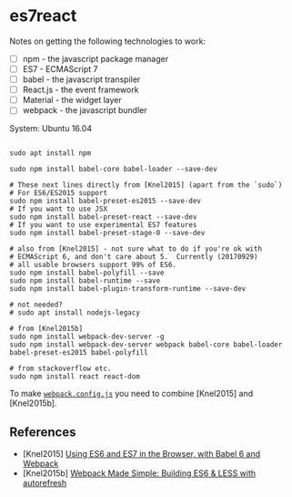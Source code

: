 # es7react

Notes on getting the following technologies to work:

 - [ ] npm - the javascript package manager
 - [ ] ES7 - ECMAScript 7
 - [ ] babel - the javascript transpiler
 - [ ] React.js - the event framework
 - [ ] Material - the widget layer
 - [ ] webpack - the javascript bundler

System: Ubuntu 16.04

```shell

sudo apt install npm

sudo npm install babel-core babel-loader --save-dev

# These next lines directly from [Knel2015] (apart from the `sudo`)
# For ES6/ES2015 support
sudo npm install babel-preset-es2015 --save-dev
# If you want to use JSX
sudo npm install babel-preset-react --save-dev
# If you want to use experimental ES7 features
sudo npm install babel-preset-stage-0 --save-dev

# also from [Knel2015] - not sure what to do if you're ok with
# ECMAScript 6, and don't care about 5.  Currently (20170929)
# all usable browsers support 99% of ES6.
sudo npm install babel-polyfill --save
sudo npm install babel-runtime --save
sudo npm install babel-plugin-transform-runtime --save-dev

# not needed?
# sudo apt install nodejs-legacy

# from [Knel2015b]
sudo npm install webpack-dev-server -g
sudo npm install webpack-dev-server webpack babel-core babel-loader babel-preset-es2015 babel-polyfill

# from stackoverflow etc.
sudo npm install react react-dom
```

To
 make [`webpack.config.js`](webpack.config.js) you need to combine [Knel2015] and [Knel2015b].

## References

 - [Knel2015] [Using ES6 and ES7 in the Browser, with Babel 6 and Webpack](http://jamesknelson.com/using-es6-in-the-browser-with-babel-6-and-webpack/)
 - [Knel2015b] [Webpack Made Simple: Building ES6 & LESS with autorefresh](http://jamesknelson.com/webpack-made-simple-build-es6-less-with-autorefresh-in-26-lines/)

